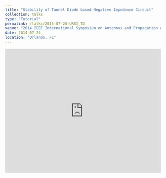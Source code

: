 ```yaml
---
title: "Stability of Tunnel Diode based Negative Impedance Circuit"
collection: talks
type: "Tutorial"
permalink: /talks/2015-07-24-URSI_TD
venue: "2014 IEEE International Symposium on Antennas and Propagation and North American Radio Science Meeting"
date: 2014-07-24
location: "Orlando, FL"
--- 
```


<iframe 
  src="https://dako2.github.io/files/Tang_URSI2014_ppt.pdf#page=1&toolbar=0&navpanes=0&scrollbar=0" 
  style="width:100%; height:400px;" 
  frameborder="0">
</iframe>